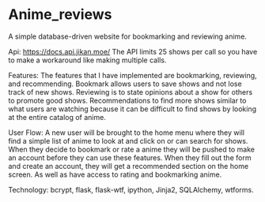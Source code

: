 # Anime_reviews
A simple database-driven website for bookmarking and reviewing anime.

Api: https://docs.api.jikan.moe/
The API limits 25 shows per call so you have to make a workaround like making multiple calls.

Features:
The features that I have implemented are bookmarking, reviewing, and recommending. Bookmark allows users to save shows and not lose track of new shows. Reviewing is to state opinions about a show for others to promote good shows. Recommendations to find more shows similar to what users are watching because it can be difficult to find shows by looking at the entire catalog of anime.

User Flow:
A new user will be brought to the home menu where they will find a simple list of anime to look at and click on or can search for shows. When they decide to bookmark or rate a anime they will be pushed to make an account before they can use these features. When they fill out the form and create an account, they will get a recommended section on the home screen. As well as have access to rating and bookmarking anime.

Technology:
bcrypt, flask, flask-wtf, ipython, Jinja2, SQLAlchemy, wtforms.
